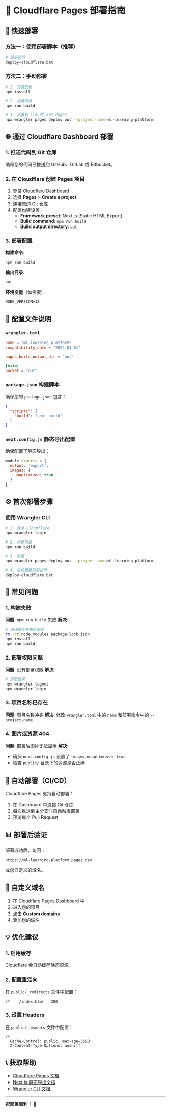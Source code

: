 # 📖 Cloudflare Pages 部署指南

## 🎯 快速部署

### 方法一：使用部署脚本（推荐）

```bash
# 双击运行
deploy-cloudflare.bat
```

### 方法二：手动部署

```bash
# 1. 安装依赖
npm install

# 2. 构建项目
npm run build

# 3. 部署到 Cloudflare Pages
npx wrangler pages deploy out --project-name=ml-learning-platform
```

## 🌐 通过 Cloudflare Dashboard 部署

### 1. 推送代码到 Git 仓库
确保您的代码已推送到 GitHub、GitLab 或 Bitbucket。

### 2. 在 Cloudflare 创建 Pages 项目

1. 登录 [Cloudflare Dashboard](https://dash.cloudflare.com)
2. 选择 **Pages** > **Create a project**
3. 连接您的 Git 仓库
4. 配置构建设置：
   - **Framework preset**: Next.js (Static HTML Export)
   - **Build command**: `npm run build`
   - **Build output directory**: `out`

### 3. 部署配置

**构建命令**: 
```
npm run build
```

**输出目录**: 
```
out
```

**环境变量**（如需要）:
```
NODE_VERSION=18
```

## 📝 配置文件说明

### `wrangler.toml`
```toml
name = "ml-learning-platform"
compatibility_date = "2024-01-01"

pages_build_output_dir = "out"

[site]
bucket = "out"
```

### `package.json` 构建脚本
确保您的 `package.json` 包含：
```json
{
  "scripts": {
    "build": "next build"
  }
}
```

### `next.config.js` 静态导出配置
确保配置了静态导出：
```javascript
module.exports = {
  output: 'export',
  images: {
    unoptimized: true
  }
}
```

## ⚙️ 首次部署步骤

### 使用 Wrangler CLI

```bash
# 1. 登录 Cloudflare
npx wrangler login

# 2. 构建项目
npm run build

# 3. 部署
npx wrangler pages deploy out --project-name=ml-learning-platform

# 4. 后续更新只需运行
deploy-cloudflare.bat
```

## 🔧 常见问题

### 1. 构建失败
**问题**: `npm run build` 失败
**解决**: 
```bash
# 清理缓存并重新安装
rm -rf node_modules package-lock.json
npm install
npm run build
```

### 2. 部署权限问题
**问题**: 没有部署权限
**解决**: 
```bash
# 重新登录
npx wrangler logout
npx wrangler login
```

### 3. 项目名称已存在
**问题**: 项目名称冲突
**解决**: 修改 `wrangler.toml` 中的 `name` 和部署命令中的 `--project-name`

### 4. 图片或资源 404
**问题**: 部署后图片无法显示
**解决**: 
- 确保 `next.config.js` 设置了 `images.unoptimized: true`
- 检查 `public/` 目录下的资源是否正确

## 🚀 自动部署（CI/CD）

Cloudflare Pages 支持自动部署：

1. 在 Dashboard 中连接 Git 仓库
2. 每次推送到主分支时自动触发部署
3. 预览每个 Pull Request

## 📊 部署后验证

部署成功后，访问：
```
https://ml-learning-platform.pages.dev
```

或您自定义的域名。

## 🎯 自定义域名

1. 在 Cloudflare Pages Dashboard 中
2. 进入您的项目
3. 点击 **Custom domains**
4. 添加您的域名

## 💡 优化建议

### 1. 启用缓存
Cloudflare 会自动缓存静态资源。

### 2. 配置重定向
在 `public/_redirects` 文件中配置：
```
/*    /index.html   200
```

### 3. 设置 Headers
在 `public/_headers` 文件中配置：
```
/*
  Cache-Control: public, max-age=3600
  X-Content-Type-Options: nosniff
```

## 📞 获取帮助

- [Cloudflare Pages 文档](https://developers.cloudflare.com/pages/)
- [Next.js 静态导出文档](https://nextjs.org/docs/app/building-your-application/deploying/static-exports)
- [Wrangler CLI 文档](https://developers.cloudflare.com/workers/wrangler/)

---

**祝部署顺利！** 🎉

